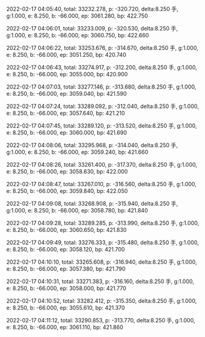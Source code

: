2022-02-17 04:05:40, total: 33232.278, p: -320.720, delta:8.250 手, g:1.000, e: 8.250, b: -66.000, ep: 3061.280, bp: 422.750

2022-02-17 04:06:01, total: 33233.009, p: -320.530, delta:8.250 手, g:1.000, e: 8.250, b: -66.000, ep: 3060.750, bp: 422.660

2022-02-17 04:06:22, total: 33253.676, p: -314.670, delta:8.250 手, g:1.000, e: 8.250, b: -66.000, ep: 3051.250, bp: 420.740

2022-02-17 04:06:43, total: 33274.917, p: -312.200, delta:8.250 手, g:1.000, e: 8.250, b: -66.000, ep: 3055.000, bp: 420.900

2022-02-17 04:07:03, total: 33277.146, p: -313.680, delta:8.250 手, g:1.000, e: 8.250, b: -66.000, ep: 3059.040, bp: 421.590

2022-02-17 04:07:24, total: 33289.092, p: -312.040, delta:8.250 手, g:1.000, e: 8.250, b: -66.000, ep: 3057.640, bp: 421.210

2022-02-17 04:07:45, total: 33289.120, p: -313.520, delta:8.250 手, g:1.000, e: 8.250, b: -66.000, ep: 3060.000, bp: 421.690

2022-02-17 04:08:06, total: 33295.968, p: -314.040, delta:8.250 手, g:1.000, e: 8.250, b: -66.000, ep: 3059.240, bp: 421.660

2022-02-17 04:08:26, total: 33261.400, p: -317.370, delta:8.250 手, g:1.000, e: 8.250, b: -66.000, ep: 3058.630, bp: 422.000

2022-02-17 04:08:47, total: 33267.010, p: -316.560, delta:8.250 手, g:1.000, e: 8.250, b: -66.000, ep: 3059.840, bp: 422.050

2022-02-17 04:09:08, total: 33268.908, p: -315.940, delta:8.250 手, g:1.000, e: 8.250, b: -66.000, ep: 3058.780, bp: 421.840

2022-02-17 04:09:28, total: 33289.285, p: -313.990, delta:8.250 手, g:1.000, e: 8.250, b: -66.000, ep: 3060.650, bp: 421.830

2022-02-17 04:09:49, total: 33276.333, p: -315.480, delta:8.250 手, g:1.000, e: 8.250, b: -66.000, ep: 3058.120, bp: 421.700

2022-02-17 04:10:10, total: 33265.608, p: -316.940, delta:8.250 手, g:1.000, e: 8.250, b: -66.000, ep: 3057.380, bp: 421.790

2022-02-17 04:10:31, total: 33271.383, p: -316.160, delta:8.250 手, g:1.000, e: 8.250, b: -66.000, ep: 3058.000, bp: 421.770

2022-02-17 04:10:52, total: 33282.412, p: -315.350, delta:8.250 手, g:1.000, e: 8.250, b: -66.000, ep: 3055.610, bp: 421.370

2022-02-17 04:11:12, total: 33290.853, p: -313.770, delta:8.250 手, g:1.000, e: 8.250, b: -66.000, ep: 3061.110, bp: 421.860
